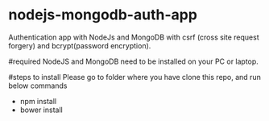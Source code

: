# nodejs-mongodb-auth-app
Authentication app with NodeJs and MongoDB with csrf (cross site request forgery) and bcrypt(password encryption).

#required
NodeJS and MongoDB need to be installed on your PC or laptop.

#steps to install 
Please go to folder where you have clone this repo, and run below commands
- npm install
- bower install
